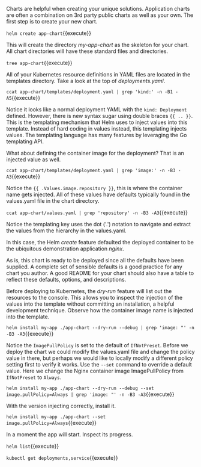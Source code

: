 Charts are helpful when creating your unique solutions. Application charts are often a combination on 3rd party public charts as well as your own. The first step is to create your new chart.

`helm create app-chart`{{execute}}

This will create the directory _my-app-chart_ as the skeleton for your chart. All chart directories will have these standard files and directories.

`tree app-chart`{{execute}}

All of your Kubernetes resource definitions in YAML files are located in the templates directory. Take a look at the top of _deployments.yaml_.

`ccat app-chart/templates/deployment.yaml | grep 'kind:' -n -B1 -A5`{{execute}}

Notice it looks like a normal deployment YAML with the `kind: Deployment` defined. However, there is new syntax sugar using double braces `{{ .. }}`. This is the templating mechanism that Helm uses to inject values into this template. Instead of hard coding in values instead, this templating injects values. The templating language has many features by leveraging the Go templating API.

What about defining the container image for the deployment? That is an injected value as well.

`ccat app-chart/templates/deployment.yaml | grep 'image:' -n -B3 -A3`{{execute}}

Notice the `{{ .Values.image.repository }}`, this is where the container name gets injected. All of these values have defaults typically found in the values.yaml file in the chart directory.

`ccat app-chart/values.yaml | grep 'repository' -n -B3 -A3`{{execute}}

Notice the templating key uses the dot ('.') notation to navigate and extract the values from the hierarchy in the values.yaml.

In this case, the Helm _create_ feature defaulted the deployed container to be the ubiquitous demonstration application _nginx_.

As is, this chart is ready to be deployed since all the defaults have been supplied. A complete set of sensible defaults is a good practice for any chart you author. A good README for your chart should also have a table to reflect these defaults, options, and descriptions.

Before deploying to Kubernetes, the _dry-run_ feature will list out the resources to the console. This allows you to inspect the injection of the values into the template without committing an installation, a helpful development technique. Observe how the container image name is injected into the template.

`helm install my-app ./app-chart --dry-run --debug | grep 'image: "' -n -B3 -A3`{{execute}}

Notice the `ImagePullPolicy` is set to the default of `IfNotPreset`. Before we deploy the chart we could modify the values.yaml file and change the policy value in there, but perhaps we would like to locally modify a different policy setting first to verify it works. Use the `--set` command to override a default value. Here we change the Nginx container image ImagePullPolicy from `IfNotPreset` to `Always`.

`helm install my-app ./app-chart --dry-run --debug --set image.pullPolicy=Always | grep 'image: "' -n -B3 -A3`{{execute}}

 With the version injecting correctly, install it.

`helm install my-app ./app-chart --set image.pullPolicy=Always`{{execute}}

In a moment the app will start. Inspect its progress.

`helm list`{{execute}}

`kubectl get deployments,service`{{execute}}
